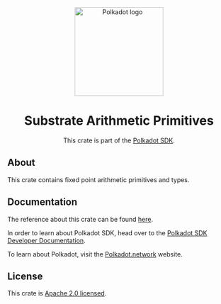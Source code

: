 <div align="center">

<img src="https://raw.githubusercontent.com/paritytech/polkadot-sdk/rzadp/readmes/docs/images/Polkadot_Logo_Horizontal_Pink_BlackOnWhite.png" alt="Polkadot logo" width="200">

# Substrate Arithmetic Primitives

This crate is part of the [Polkadot SDK](https://github.com/paritytech/polkadot-sdk/).

</div>

## About

This crate contains fixed point arithmetic primitives and types.

## Documentation

The reference about this crate can be found [here](https://paritytech.github.io/polkadot-sdk/master/sp_arithmetic).

In order to learn about Polkadot SDK, head over to the [Polkadot SDK Developer Documentation](https://paritytech.github.io/polkadot-sdk/master/polkadot_sdk_docs/index.html).

To learn about Polkadot, visit the [Polkadot.network](https://polkadot.network/) website.

## License

This crate is [Apache 2.0 licensed](https://spdx.org/licenses/Apache-2.0.html).
